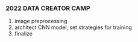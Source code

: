 ### 2022 DATA CREATOR CAMP
1. image preprocessing
2. architect CNN model, set strategies for training
3. finalize
